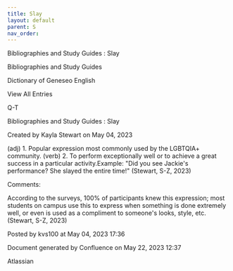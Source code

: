 ```yaml
---
title: Slay
layout: default
parent: S
nav_order:
---
```


Bibliographies and Study Guides : Slay

Bibliographies and Study Guides

Dictionary of Geneseo English

View All Entries

Q-T

Bibliographies and Study Guides : Slay

Created by  Kayla Stewart on May 04, 2023

(adj) 1. Popular expression most commonly used by the LGBTQIA+ community. (verb) 2. To perform exceptionally well or to achieve a great success in a particular activity.Example: &quot;Did you see Jackie's performance? She slayed the entire time!&quot; (Stewart, S-Z, 2023) 

Comments:

According to the surveys, 100% of participants knew this expression; most students on campus use this to express when something is done extremely well, or even is used as a compliment to someone's looks, style, etc. (Stewart, S-Z, 2023) 

Posted by kvs100 at May 04, 2023 17:36

Document generated by Confluence on May 22, 2023 12:37

Atlassian
